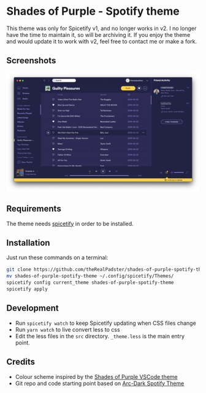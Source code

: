 # Shades of Purple - Spotify theme

This theme was only for Spicetify v1, and no longer works in v2. I no longer have the time to maintain it, so will be archiving it. If you enjoy the theme and would update it to work with v2, feel free to contact me or make a fork. 

## Screenshots

![shades-of-purple-screenshot](screenshot.png)

## Requirements
The theme needs [spicetify](https://github.com/khanhas/spicetify-cli) in order to be installed.

## Installation

Just run these commands on a terminal:

```bash
git clone https://github.com/theRealPadster/shades-of-purple-spotify-theme
mv shades-of-purple-spotify-theme ~/.config/spicetify/Themes/
spicetify config current_theme shades-of-purple-spotify-theme
spicetify apply
```

## Development

* Run `spicetify watch` to keep Spicetify updating when CSS files change
* Run `yarn watch` to live convert less to css
* Edit the less files in the `src` directory. `_theme.less` is the main entry point. 

## Credits
* Colour scheme inspired by the [Shades of Purple VSCode theme](https://github.com/ahmadawais/shades-of-purple-vscode)
* Git repo and code starting point based on [Arc-Dark Spotify Theme](https://github.com/meliot/Arc-Dark-Spotify-Theme)
